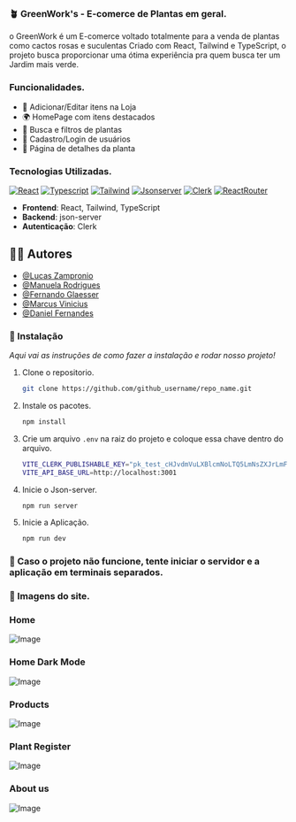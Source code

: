### 🪴 GreenWork's - E-comerce de Plantas em geral.

o GreenWork é um E-comerce voltado totalmente para a venda de plantas como cactos rosas e suculentas
Criado com React, Tailwind e TypeScript, o projeto busca proporcionar uma ótima experiência pra quem busca ter um Jardim mais verde.

### Funcionalidades.

- 🛒 Adicionar/Editar itens na Loja  
- 🌍 HomePage com itens destacados
- 🔎 Busca e filtros de plantas  
- 📝 Cadastro/Login de usuários  
- 🌱 Página de detalhes da planta  

### Tecnologias Utilizadas.

[![React][React.com]][React-url]
[![Typescript][Typescript.com]][Typescript-url]
[![Tailwind][TailwindCSS]][Tailwind-url]
[![Jsonserver][Jsonserver.com]][Jsonserver-url]
[![Clerk][Clerk.com]][Clerk-url]
[![ReactRouter][Reactrouter.com]][Reactrouter-url]


- **Frontend**: React, Tailwind, TypeScript  
- **Backend**: json-server
- **Autenticação**: Clerk
  
## 🧑‍💻 Autores 

- [@Lucas Zampronio](https://github.com/LucasZampronio)
- [@Manuela Rodrigues](https://github.com/manuzokas)
- [@Fernando Glaesser](https://github.com/FeGlaeser)
- [@Marcus Vinicius](https://github.com/marcuspradoep)
- [@Daniel Fernandes](https://github.com/daniscotti)

### 🔧 Instalação

_Aqui vai as instruções de como fazer a instalação e rodar nosso projeto!_

1. Clone o repositorio.
   ```sh
   git clone https://github.com/github_username/repo_name.git
   ```
2. Instale os pacotes.
   ```sh
   npm install
   ```
4. Crie um arquivo `.env` na raiz do projeto e coloque essa chave dentro do arquivo.
   ```sh
   VITE_CLERK_PUBLISHABLE_KEY="pk_test_cHJvdmVuLXBlcmNoLTQ5LmNsZXJrLmFjY291bnRzLmRldiQ"
   VITE_API_BASE_URL=http://localhost:3001
   ```
5. Inicie o Json-server.
   ```sh
   npm run server
   ```
6. Inicie a Aplicação.
   ```sh
   npm run dev
   ```
### 🚨 Caso o projeto não funcione, tente iniciar o servidor e a aplicação em terminais separados.

### 🌿 Imagens do site.
###  Home
![Image](https://github.com/user-attachments/assets/2bcbb4fa-2761-4b44-aa10-6c05e2260bd0)

###  Home Dark Mode
![Image](https://github.com/user-attachments/assets/e83ea490-0b59-489c-b432-b2a4fe0c3aee)

### Products
![Image](https://github.com/user-attachments/assets/f4ef6c48-7951-407d-824d-ce5e48c64ed3)

### Plant Register
![Image](https://github.com/user-attachments/assets/3f64bbf9-0d73-40d9-aba2-861d00ba341d)

### About us
![Image](https://github.com/user-attachments/assets/35286e10-69ae-4d82-a427-120318839790)





[Typescript.com]:https://img.shields.io/badge/TypeScript-3178C6?style=flat&logo=typescript&logoColor=white
[Typescript-url]:https://www.typescriptlang.org
[React.com]:https://img.shields.io/badge/React-61DAFB?style=flat&logo=react&logoColor=black
[React-url]:https://react.dev
[TailwindCSS]:https://img.shields.io/badge/Tailwind_CSS-06B6D4?style=flat&logo=tailwind-css&logoColor=white
[Tailwind-url]:https://tailwindcss.com
[Clerk.com]:https://img.shields.io/badge/Clerk-Clerk?logo=clerk&logoColor=white&labelColor=black&color=black
[Clerk-url]:https://clerk.com
[Jsonserver.com]:https://img.shields.io/badge/Json--Server-json?logo=json&logoColor=black&labelColor=white&color=white
[Jsonserver-url]:https://www.npmjs.com/package/json-servere
[Reactrouter.com]:https://img.shields.io/badge/React--Router-red?logo=react%20router&logoColor=red&labelColor=white&color=white
[Reactrouter-url]:https://reactrouter.com

